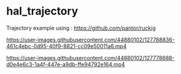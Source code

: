 # hal_trajectory
Trajectory example using : https://github.com/pantor/ruckig

https://user-images.githubusercontent.com/44880102/127788836-461c4ebc-0d95-40f9-8821-cc09e50011a6.mp4

https://user-images.githubusercontent.com/44880102/127778688-d0e4e6c3-1a4f-447e-a9db-ffe94792e164.mp4

